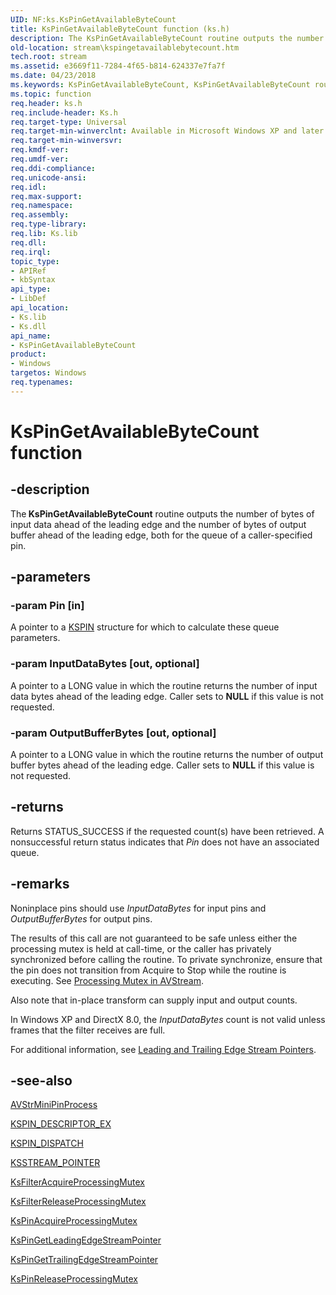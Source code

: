 ```yaml
---
UID: NF:ks.KsPinGetAvailableByteCount
title: KsPinGetAvailableByteCount function (ks.h)
description: The KsPinGetAvailableByteCount routine outputs the number of bytes of input data ahead of the leading edge and the number of bytes of output buffer ahead of the leading edge, both for the queue of a caller-specified pin.
old-location: stream\kspingetavailablebytecount.htm
tech.root: stream
ms.assetid: e3669f11-7284-4f65-b814-624337e7fa7f
ms.date: 04/23/2018
ms.keywords: KsPinGetAvailableByteCount, KsPinGetAvailableByteCount routine [Streaming Media Devices], avfunc_2ba6a7f8-59b4-45bf-989a-97f8a494b4bc.xml, ks/KsPinGetAvailableByteCount, stream.kspingetavailablebytecount
ms.topic: function
req.header: ks.h
req.include-header: Ks.h
req.target-type: Universal
req.target-min-winverclnt: Available in Microsoft Windows XP and later operating systems and DirectX 8.0 and later DirectX versions.
req.target-min-winversvr: 
req.kmdf-ver: 
req.umdf-ver: 
req.ddi-compliance: 
req.unicode-ansi: 
req.idl: 
req.max-support: 
req.namespace: 
req.assembly: 
req.type-library: 
req.lib: Ks.lib
req.dll: 
req.irql: 
topic_type:
- APIRef
- kbSyntax
api_type:
- LibDef
api_location:
- Ks.lib
- Ks.dll
api_name:
- KsPinGetAvailableByteCount
product:
- Windows
targetos: Windows
req.typenames: 
---
```


# KsPinGetAvailableByteCount function


## -description


The<b> KsPinGetAvailableByteCount</b> routine outputs the number of bytes of input data ahead of the leading edge and the number of bytes of output buffer ahead of the leading edge, both for the queue of a caller-specified pin.


## -parameters




### -param Pin [in]

A pointer to a <a href="https://msdn.microsoft.com/library/windows/hardware/ff563483">KSPIN</a> structure for which to calculate these queue parameters.


### -param InputDataBytes [out, optional]

A pointer to a LONG value in which the routine returns the number of input data bytes ahead of the leading edge. Caller sets to <b>NULL</b> if this value is not requested.


### -param OutputBufferBytes [out, optional]

A pointer to  a LONG value in which the routine returns the number of output buffer bytes ahead of the leading edge. Caller sets to <b>NULL</b> if this value is not requested.


## -returns



Returns STATUS_SUCCESS if the requested count(s) have been retrieved. A nonsuccessful return status indicates that <i>Pin</i> does not have an associated queue.




## -remarks



Noninplace pins should use <i>InputDataBytes</i> for input pins and <i>OutputBufferBytes</i> for output pins.

The results of this call are not guaranteed to be safe unless either the processing mutex is held at call-time, or the caller has privately synchronized before calling the routine. To private synchronize, ensure that the pin does not transition from Acquire to Stop while the routine is executing. See <a href="https://msdn.microsoft.com/dd84fe3f-352e-4641-99d7-792ccecb0b40">Processing Mutex in AVStream</a>.

Also note that in-place transform can supply input and output counts.

In Windows XP and DirectX 8.0, the <i>InputDataBytes</i> count is not valid unless frames that the filter receives are full.

For additional information, see <a href="https://msdn.microsoft.com/73ab974f-8034-421f-980a-2393d84ec54c">Leading and Trailing Edge Stream Pointers</a>.




## -see-also




<a href="https://msdn.microsoft.com/library/windows/hardware/ff556351">AVStrMiniPinProcess</a>



<a href="https://msdn.microsoft.com/library/windows/hardware/ff563534">KSPIN_DESCRIPTOR_EX</a>



<a href="https://msdn.microsoft.com/library/windows/hardware/ff563535">KSPIN_DISPATCH</a>



<a href="https://msdn.microsoft.com/library/windows/hardware/ff567139">KSSTREAM_POINTER</a>



<a href="https://msdn.microsoft.com/library/windows/hardware/ff562524">KsFilterAcquireProcessingMutex</a>



<a href="https://msdn.microsoft.com/library/windows/hardware/ff562552">KsFilterReleaseProcessingMutex</a>



<a href="https://msdn.microsoft.com/library/windows/hardware/ff563488">KsPinAcquireProcessingMutex</a>



<a href="https://msdn.microsoft.com/library/windows/hardware/ff563513">KsPinGetLeadingEdgeStreamPointer</a>



<a href="https://msdn.microsoft.com/library/windows/hardware/ff563518">KsPinGetTrailingEdgeStreamPointer</a>



<a href="https://msdn.microsoft.com/library/windows/hardware/ff563527">KsPinReleaseProcessingMutex</a>
 

 

